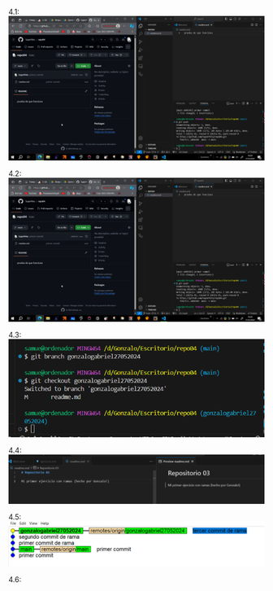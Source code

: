 4.1: ![alt text](./image.png)

4.2: ![alt text](./image.png)

4.3: ![alt text](./image-1.png)

4.4: ![alt text](./image-2.png)

4.5: ![alt text](./image-3.png)

4.6: 